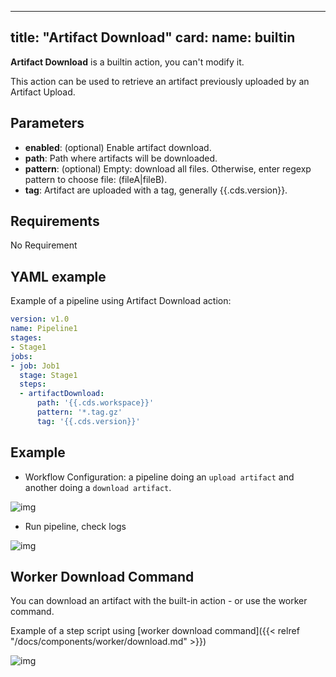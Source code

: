 
---
title: "Artifact Download"
card:
  name: builtin
---

**Artifact Download** is a builtin action, you can't modify it.

This action can be used to retrieve an artifact previously uploaded by an Artifact Upload.

## Parameters

* **enabled**: (optional) Enable artifact download.
* **path**: Path where artifacts will be downloaded.
* **pattern**: (optional) Empty: download all files. Otherwise, enter regexp pattern to choose file: (fileA|fileB).
* **tag**: Artifact are uploaded with a tag, generally {{.cds.version}}.


## Requirements

No Requirement

## YAML example

Example of a pipeline using Artifact Download action:
```yml
version: v1.0
name: Pipeline1
stages:
- Stage1
jobs:
- job: Job1
  stage: Stage1
  steps:
  - artifactDownload:
      path: '{{.cds.workspace}}'
      pattern: '*.tag.gz'
      tag: '{{.cds.version}}'

```

## Example

* Workflow Configuration: a pipeline doing an `upload artifact` and another doing a `download artifact`.

![img](../images/artifact-download-workflow.png)

* Run pipeline, check logs

![img](../images/artifact-download-logs.png)

## Worker Download Command

You can download an artifact with the built-in action - or use the worker command.

Example of a step script using [worker download command]({{< relref "/docs/components/worker/download.md" >}})

![img](../images/artifact-worker-download.png)
